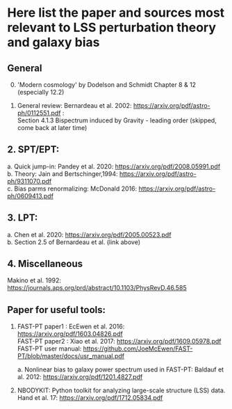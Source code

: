 # Here list the paper and sources most relevant to LSS perturbation theory and galaxy bias

## General
0. 'Modern cosmology' by Dodelson and Schmidt Chapter 8 & 12 (especially 12.2)

1. General review: Bernardeau et al. 2002: https://arxiv.org/pdf/astro-ph/0112551.pdf :\
    Section 4.1.3 Bispectrum induced by Gravity - leading order (skipped, come back at later time)

## 2. SPT/EPT:
a. Quick jump-in: Pandey et al. 2020: https://arxiv.org/pdf/2008.05991.pdf \
b. Theory: Jain and Bertschinger,1994: https://arxiv.org/pdf/astro-ph/9311070.pdf \
c. Bias parms renormalizing: McDonald 2016: https://arxiv.org/pdf/astro-ph/0609413.pdf

## 3. LPT:
a. Chen et al. 2020: https://arxiv.org/pdf/2005.00523.pdf \
b. Section 2.5 of Bernardeau et al. (link above)

## 4. Miscellaneous
Makino et al. 1992: https://journals.aps.org/prd/abstract/10.1103/PhysRevD.46.585


## Paper for useful tools:
1. FAST-PT paper1 : EcEwen et al. 2016: https://arxiv.org/pdf/1603.04826.pdf \
   FAST-PT paper2 : Xiao et al. 2017: https://arxiv.org/pdf/1609.05978.pdf \
   FAST-PT user manual: https://github.com/JoeMcEwen/FAST-PT/blob/master/docs/usr_manual.pdf

   a. Nonlinear bias to galaxy power spectrum used in FAST-PT: Baldauf et al. 2012: https://arxiv.org/pdf/1201.4827.pdf

2. NBODYKIT: Python toolkit for analyzing large-scale structure (LSS) data. \
   Hand et al. 17: https://arxiv.org/pdf/1712.05834.pdf
